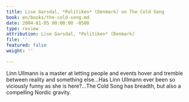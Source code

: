 ```yaml
---
title: Lise Garsdal, *Politiken* (Denmark) on The Cold Song
book: en/books/the-cold-song.md
date: 2004-01-05 00:00:00 -0500
type: review
attribution: Lise Garsdal, *Politiken* (Denmark)
file: ''
featured: false
weight: ''

---
```

Linn Ullmann is a master at letting people and events hover and tremble between reality and something else…Has Linn Ullmann ever been so viciously funny as she is here?…The Cold Song has breadth, but also a compelling Nordic gravity.